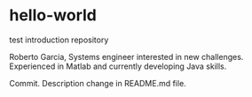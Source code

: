 # hello-world
test introduction repository

Roberto Garcia, Systems engineer interested in new challenges.
Experienced in Matlab and currently developing Java skills.

Commit. Description change in README.md file.
